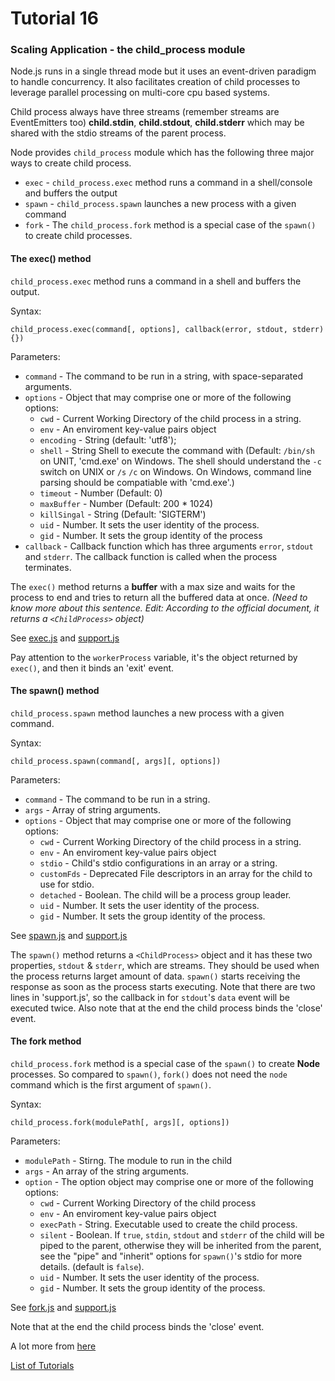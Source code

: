 # Tutorial 16

### Scaling Application - the child_process module

Node.js runs in a single thread mode but it uses an event-driven paradigm to handle concurrency. It also facilitates creation of child processes to leverage parallel processing on multi-core cpu based systems.

Child process always have three streams (remember streams are EventEmitters too) **child.stdin**, **child.stdout**, **child.stderr** which may be shared with the stdio streams of the parent process.

Node provides `child_process` module which has the following three major ways to create child process.

* `exec` - `child_process.exec` method runs a command in a shell/console and buffers the output
* `spawn` - `child_process.spawn` launches a new process with a given command
* `fork` - The `child_process.fork` method is a special case of the `spawn()` to create child processes.

#### The exec() method

`child_process.exec` method runs a command in a shell and buffers the output.

Syntax:

`child_process.exec(command[, options], callback(error, stdout, stderr){})`

Parameters:

* `command` - The command to be run in a string, with space-separated arguments.
* `options` - Object that may comprise one or more of the following options:
	* `cwd` - Current Working Directory of the child process in a string.
	* `env` - An enviroment key-value pairs object
	* `encoding` - String (default: 'utf8');
	* `shell` - String Shell to execute the command with (Default: `/bin/sh` on UNIT, 'cmd.exe' on Windows. The shell should understand the `-c` switch on UNIX or `/s` `/c` on Windows. On Windows, command line parsing should be compatiable with 'cmd.exe'.)
	* `timeout` - Number (Default: 0)
	* `maxBuffer` - Number (Default: 200 * 1024)
	* `killSingal` - String (Default: 'SIGTERM')
	* `uid` - Number. It sets the user identity of the process.
	* `gid` - Number. It sets the group identity of the process
* `callback` - Callback function which has three arguments `error`, `stdout` and `stderr`. The callback function is called when the process terminates.

The `exec()` method returns a **buffer** with a max size and waits for the process to end and tries to return all the buffered data at once. *(Need to know more about this sentence. Edit: According to the official document, it returns a `<ChildProcess>` object)*

See [exec.js](exec.js) and [support.js](support.js)

Pay attention to the `workerProcess` variable, it's the object returned by `exec()`, and then it binds an 'exit' event.

#### The spawn() method

`child_process.spawn` method launches a new process with a given command.

Syntax: 

`child_process.spawn(command[, args][, options])`

Parameters:

* `command` - The command to be run in a string.
* `args` - Array of string arguments.
* `options` - Object that may comprise one or more of the following options:
	* `cwd` - Current Working Directory of the child process in a string.
	* `env` - An enviroment key-value pairs object
	* `stdio` -  Child's stdio configurations in an array or a string.
	* `customFds` - Deprecated File descriptors in an array for the child to use for stdio.
	* `detached` - Boolean. The child will be a process group leader.
	* `uid` - Number. It sets the user identity of the process.
	* `gid` - Number. It sets the group identity of the process.

See [spawn.js](spawn.js) and [support.js](support.js)

The `spawn()` method returns a `<ChildProcess>` object and it has these two properties, `stdout` & `stderr`, which are streams. They should be used when the process returns larget amount of data. `spawn()` starts receiving the response as soon as the process starts executing. Note that there are two lines in 'support.js', so the callback in for `stdout`'s `data` event will be executed twice. Also note that at the end the child process binds the 'close' event.

#### The fork method

`child_process.fork` method is a special case of the `spawn()` to create **Node** processes. So compared to `spawn()`, `fork()` does not need the `node` command which is the first argument of `spawn()`.

Syntax:

`child_process.fork(modulePath[, args][, options])`

Parameters:

* `modulePath` - Stirng. The module to run in the child
* `args` - An array of the string arguments.
* `option` - The option object may comprise one or more of the following options:
	* `cwd` - Current Working Directory of the child process
	* `env` - An enviroment key-value pairs object
	* `execPath` - String. Executable used to create the child process.
	* `silent` - Boolean. If `true`, `stdin`, `stdout` and `stderr` of the child will be piped to the parent, otherwise they will be inherited from the parent, see the "pipe" and "inherit" options for `spawn()`'s stdio for more details. (default is `false`).
	* `uid` - Number. It sets the user identity of the process.
	* `gid` - Number. It sets the group identity of the process.

See [fork.js](fork.js) and [support.js](support.js)

Note that at the end the child process binds the 'close' event.

A lot more from [here](https://nodejs.org/api/child_process.html)

[List of Tutorials](https://github.com/shane030716/node-js#list-of-tutorials)